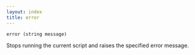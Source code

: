 ```yaml
---
layout: index
title: error
---
```


    error (string message)

Stops running the current script and raises the specified error message.
